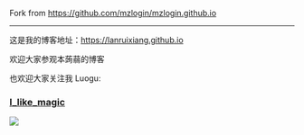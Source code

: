 Fork from <https://github.com/mzlogin/mzlogin.github.io>

---

这是我的博客地址：<https://lanruixiang.github.io>

欢迎大家参观本蒟蒻的博客

也欢迎大家关注我 Luogu:

### [I_like_magic](https://www.luogu.com.cn/user/778235)

[![](http://api.jerryz.com.cn/guzhi?id=778235&scores=100,40,18,86,0&dark_mode=true&card_width=650)](https://www.luogu.com.cn/user/778235 "垃圾估值")